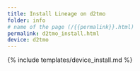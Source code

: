 ```yaml
---
title: Install Lineage on d2tmo
folder: info
# name of the page (/{{permalink}}.html)
permalink: d2tmo_install.html
device: d2tmo
---
```

{% include templates/device_install.md %}
